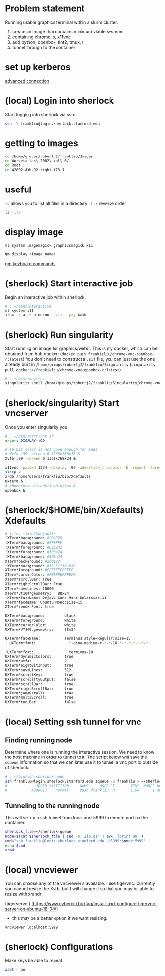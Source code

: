 # Problem statement

Running usable graphics terminal within a slurm cluster.

1. create an image that contains minimum viable systems
2. containing chrome, x, x11vnc
3. add python, openbox, tint2, tmux, r
4. tunnel through to the container

# set up kerberos
[advanced connection](https://www.sherlock.stanford.edu/docs/advanced-topics/connection/#avoiding-multiple-duo-prompts)

# (local) Login into sherlock

Start logging into sherlock via ssh:

```bash
ssh -Y frankliu@login.sherlock.stanford.edu
```

# getting to images

```bash
cd /home/groups/robertj2/frankliu/Images
cd Wurzetatlas\ 2002\ vol\ 6/
cd Root
cd W2002.Abb.92.right.b73.1
```

# useful

`ls` allows you to list all files in a directory
`-ltr` reverse order

```bash
ls -ltr
```

# display image

```bash
ml system imagemagick graphicsmagick x11
```

```bash
gm display <image_name>
```

[gm keyboard commands](http://www.graphicsmagick.org/display.html)

# (sherlock) Start interactive job

Begin an interactive job within sherlock.

```bash
# . ~/bin/interactive
ml system x11
srun -c 4 -t 8:00:00 --x11 --pty bash
```

# (sherlock) Run singularity

Start running an image for graphics/web/r.  This is my docker, which can be
obtained from hub.docker: (`docker push
frankieliu/chrome-vnc-openbox-r:latest`) You don't need to construct a `.sif`
file, you can just use the one already built in
`/home/groups/robertj2/frankliu/Singularity` (`singularity pull
docker://frankieliu/chrome-vnc-openbox-r:latest`)

```bash
# . ~/bin/sing-vnc
singularity shell /home/groups/robertj2/frankliu/Singularity/chrome-vnc-openbox-r_latest.sif
```

# (sherlock/singularity) Start vncserver

Once you enter singularity  you 
```bash
# . ~/bin/start-vnc.sh
export DISPLAY=:99

# 16 bit color is not good enough for idea
# Xvfb :99 -screen 0 1366x768x16 &
Xvfb :99 -screen 0 1366x768x24 &

x11vnc -passwd 1234 -display :99 -advertise_truecolor -N -repeat -forever &
sleep 2
xrdb /home/users/frankliu/bin/Xdefaults
uxterm &
# /home/users/frankliu/bin/twm &
openbox &
```

# (sherlock/$HOME/bin/Xdefaults) Xdefaults

```bash
# file: ~/bin/Xdefaults
!XTerm*background: #2D2D2D
!XTerm*background: #FFFFFF
!XTerm*foreground: #D2D2D2
!Xterm*foreground: #300a24
!XTerm*background: #300a24
XTerm*background: #2d0922
!XTerm*background: #151517161818
XTerm*foreground: #FEFEFEFEFEFE
XTerm*cursorColor: #FEFEFEFEFEFE
XTerm*scrollBar: True
XTerm*rightScrollBar: True
XTerm*saveLines: 10000 
XTerm*vt100*geometry:   88x24
!XTerm*faceName: DejaVu Sans Mono Bold:size=11
XTerm*faceName: Ubuntu Mono:size=15
XTerm*renderFont: true

UXTerm*background:         black
UXTerm*foreground:         white
UXTerm*cursorColor:        white
UXTerm*VT100.geometry:     88x24

UXTerm*faceName:           Terminus:style=Regular:size=15
! UXTerm*font:              -*-dina-medium-r-*-*-16-*-*-*-*-*-*-*

!UXTerm*font:                terminus-10
UXTerm*dynamicColors:      true
UXTerm*utf8:               2
UXTerm*eightBitInput:      true
UXTerm*saveLines:          512
UXTerm*scrollKey:          true
UXTerm*scrollTtyOutput:    false
UXTerm*scrollBar:          true
UXTerm*rightScrollBar:     true
UXTerm*jumpScroll:         true
UXTerm*multiScroll:        true
UXTerm*toolBar:            false
```

# (local) Setting ssh tunnel for vnc

## Finding running node
Determine where one is running the interactive session.  We need to know the
host machine in order to tunnel to it.  The script below will save the `squeue`
information so that we can later use it to tunnel a vnc port to outside of
sherlock.

```bash
# . ~/bin/ssh-sherlock-node
ssh frankliu@login.sherlock.stanford.edu squeue -u frankliu > ~/sherlock-queue 
#             JOBID PARTITION     NAME     USER ST       TIME  NODES NODELIST(REASON) 
#           4309617    normal     bash frankliu  R       1:56      1 sh02-01n13 
```

## Tunneling to the running node

This will set up a ssh tunnel from local port 5999 to remote port on the
container.

```bash
sherlock_file=~/sherlock-queue
node=$(cat $sherlock_file | sed -n '2{p;q}' | awk '{print $8}')
cmd="ssh frankliu@login.sherlock.stanford.edu -L5999:$node:5999"
echo $cmd
$cmd
```

# (local) vncviewer

You can choose any of the vncviewer's available.  I use tigervnc.
Currently you cannot resize the Xvfb, but I will change it so that you
may be able to resize with xrandr

(tigerserver)
[https://www.cyberciti.biz/faq/install-and-configure-tigervnc-server-on-ubuntu-18-04/]
- this may be a better option if we want resizing.

```bash
vncviewer localhost:5999
```

# (sherlock) Configurations

Make keys be able to repeat.

```bash
xset r on
```


